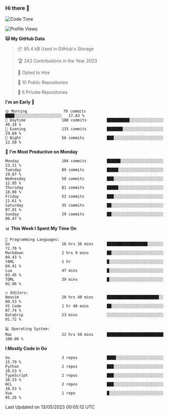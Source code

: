 ### Hi there 👋
<!--![visitors](https://visitor-badge.glitch.me/badge?page_id=d0zingcat)-->
<!--
**d0zingcat/d0zingcat** is a ✨ _special_ ✨ repository because its `README.md` (this file) appears on your GitHub profile.

Here are some ideas to get you started:

- 🔭 I’m currently working on ...
- 🌱 I’m currently learning ...
- 👯 I’m looking to collaborate on ...
- 🤔 I’m looking for help with ...
- 💬 Ask me about ...
- 📫 How to reach me: ...
- 😄 Pronouns: ...
- ⚡ Fun fact: ...
-->
<!--START_SECTION:waka-->
![Code Time](http://img.shields.io/badge/Code%20Time-2%2C602%20hrs%204%20mins-blue)

![Profile Views](http://img.shields.io/badge/Profile%20Views-0-blue)

**🐱 My GitHub Data** 

> 📦 85.4 kB Used in GitHub's Storage 
 > 
> 🏆 243 Contributions in the Year 2023
 > 
> 💼 Opted to Hire
 > 
> 📜 10 Public Repositories 
 > 
> 🔑 6 Private Repositories 
 > 
**I'm an Early 🐤** 

```text
🌞 Morning                79 commits          ████░░░░░░░░░░░░░░░░░░░░░   17.63 % 
🌆 Daytime                180 commits         ██████████░░░░░░░░░░░░░░░   40.18 % 
🌃 Evening                133 commits         ███████░░░░░░░░░░░░░░░░░░   29.69 % 
🌙 Night                  56 commits          ███░░░░░░░░░░░░░░░░░░░░░░   12.50 % 
```
📅 **I'm Most Productive on Monday** 

```text
Monday                   104 commits         ██████░░░░░░░░░░░░░░░░░░░   23.21 % 
Tuesday                  89 commits          █████░░░░░░░░░░░░░░░░░░░░   19.87 % 
Wednesday                58 commits          ███░░░░░░░░░░░░░░░░░░░░░░   12.95 % 
Thursday                 81 commits          █████░░░░░░░░░░░░░░░░░░░░   18.08 % 
Friday                   52 commits          ███░░░░░░░░░░░░░░░░░░░░░░   11.61 % 
Saturday                 35 commits          ██░░░░░░░░░░░░░░░░░░░░░░░   07.81 % 
Sunday                   29 commits          ██░░░░░░░░░░░░░░░░░░░░░░░   06.47 % 
```


📊 **This Week I Spent My Time On** 

```text
💬 Programming Languages: 
Go                       16 hrs 36 mins      ██████████████████░░░░░░░   72.70 % 
Markdown                 2 hrs 9 mins        ██░░░░░░░░░░░░░░░░░░░░░░░   09.43 % 
YAML                     1 hr                █░░░░░░░░░░░░░░░░░░░░░░░░   04.41 % 
Lua                      47 mins             █░░░░░░░░░░░░░░░░░░░░░░░░   03.45 % 
TOML                     39 mins             █░░░░░░░░░░░░░░░░░░░░░░░░   02.86 % 

🔥 Editors: 
Neovim                   20 hrs 40 mins      ███████████████████████░░   90.53 % 
VS Code                  1 hr 46 mins        ██░░░░░░░░░░░░░░░░░░░░░░░   07.74 % 
DataGrip                 23 mins             ░░░░░░░░░░░░░░░░░░░░░░░░░   01.72 % 

💻 Operating System: 
Mac                      22 hrs 50 mins      █████████████████████████   100.00 % 
```

**I Mostly Code in Go** 

```text
Go                       3 repos             ████░░░░░░░░░░░░░░░░░░░░░   15.79 % 
Python                   2 repos             ███░░░░░░░░░░░░░░░░░░░░░░   10.53 % 
TypeScript               2 repos             ███░░░░░░░░░░░░░░░░░░░░░░   10.53 % 
HCL                      2 repos             ███░░░░░░░░░░░░░░░░░░░░░░   10.53 % 
Vue                      1 repo              █░░░░░░░░░░░░░░░░░░░░░░░░   05.26 % 
```




 Last Updated on 13/05/2023 00:05:12 UTC
<!--END_SECTION:waka-->

